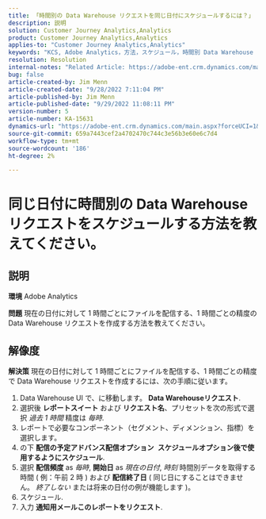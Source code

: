 ```yaml
---
title: 「時間別の Data Warehouse リクエストを同じ日付にスケジュールするには？」
description: 説明
solution: Customer Journey Analytics,Analytics
product: Customer Journey Analytics,Analytics
applies-to: "Customer Journey Analytics,Analytics"
keywords: "KCS, Adobe Analytics，方法，スケジュール，時間別 Data Warehouse リクエスト，同じ日付"
resolution: Resolution
internal-notes: "Related Article: https://adobe-ent.crm.dynamics.com/main.aspx?appid=c8f3a4cd-a068-e911-a957-000d3a34e00b&pagetype=entityrecord&etn=knowledgearticle&id=b5d08a45-cea0-ea11-a812-000d3a303484"
bug: false
article-created-by: Jim Menn
article-created-date: "9/28/2022 7:11:04 PM"
article-published-by: Jim Menn
article-published-date: "9/29/2022 11:08:11 PM"
version-number: 5
article-number: KA-15631
dynamics-url: "https://adobe-ent.crm.dynamics.com/main.aspx?forceUCI=1&pagetype=entityrecord&etn=knowledgearticle&id=5f38f048-613f-ed11-9db1-0022480866ad"
source-git-commit: 659a7443cef2a4702470c744c3e56b3e60e6c7d4
workflow-type: tm+mt
source-wordcount: '186'
ht-degree: 2%

---
```


# 同じ日付に時間別の Data Warehouse リクエストをスケジュールする方法を教えてください。

## 説明


<b>環境</b>
Adobe Analytics

<b>問題</b>
現在の日付に対して 1 時間ごとにファイルを配信する、1 時間ごとの精度の Data Warehouse リクエストを作成する方法を教えてください。


## 解像度


<b>解決策</b>
現在の日付に対して 1 時間ごとにファイルを配信する、1 時間ごとの精度で Data Warehouse リクエストを作成するには、次の手順に従います。

1. Data Warehouse UI で、に移動します。 <b>Data Warehouseリクエスト</b>.
2. 選択後 <b>レポートスイート</b> および <b>リクエスト名</b>、プリセットを次の形式で選択 *過去 1 時間* 精度は *毎時*.
3. レポートで必要なコンポーネント（セグメント、ディメンション、指標）を選択します。
4. の下 <b>配信の予定</b><b>アドバンス配信オプション</b>  <b>スケジュールオプション</b><b>後で使用するようにスケジュール</b>.
5. 選択 <b>配信頻度</b> as *毎時*, <b>開始日</b> as *現在の日付*, *時刻* 時間別データを取得する時間 ( 例：午前 2 時 ) および <b>配信終了日</b> ( 同じ日にすることはできません。 *終了しない* または将来の日付の例が機能します )。
6. スケジュール.
7. 入力 <b>通知用メール</b><b>このレポートをリクエスト</b>.

